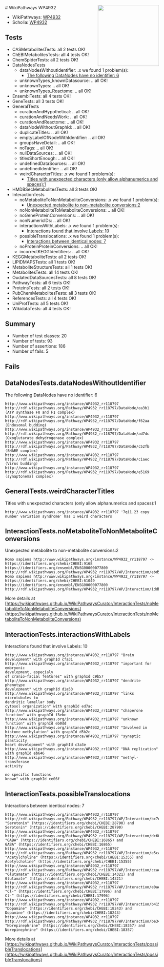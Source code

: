 <img style="float: right; width: 200px" src="https://upload.wikimedia.org/wikipedia/commons/thumb/8/83/Wplogo_with_text_500.png/640px-Wplogo_with_text_500.png" />
# WikiPathways WP4932

* WikiPathways: [WP4932](https://wikipathways.org/pathways/WP4932)
* Scholia: [WP4932](https://scholia.toolforge.org/wikipathways/WP4932)
## Tests
* CASMetabolitesTests: all 2 tests OK!
* ChEBIMetabolitesTests: all 4 tests OK!
* ChemSpiderTests: all 2 tests OK!
* DataNodesTests
    * dataNodesWithoutIdentifier: .x we found 1 problem(s):
        * [The following DataNodes have no identifier: 6](#d2d32fa5)
    * unknownTypes_knownDatasource: .. all OK!
    * unknownTypes: .. all OK!
    * unknownTypes_Reactome: .. all OK!
* EnsemblTests: all 4 tests OK!
* GeneTests: all 3 tests OK!
* GeneralTests
    * curationAndHypothetical: .. all OK!
    * curationAndNeedsWork: .. all OK!
    * curationAndReactome: .. all OK!
    * dataNodeWithoutGraphId: .. all OK!
    * duplicateTitles: .. all OK!
    * emptyLabelOfNodeWithIdentifier: .. all OK!
    * groupsHaveDetail: .. all OK!
    * noTags: .. all OK!
    * nullDataSources: .. all OK!
    * titlesShortEnough: .. all OK!
    * undefinedDataSources: .. all OK!
    * undefinedIdentifier: .. all OK!
    * weirdCharacterTitles: .x we found 1 problem(s):
        * [Titles with unexpected characters (only allow alphanumerics and spaces):1](#fda87b3f)
* HMDBSecMetabolitesTests: all 3 tests OK!
* InteractionTests
    * noMetaboliteToNonMetaboliteConversions: .x we found 1 problem(s):
        * [Unexpected metabolite to non-metabolite conversions:2](#a27bf36e)
    * noNonMetaboliteToMetaboliteConversions: .. all OK!
    * noGeneProteinConversions: .. all OK!
    * nonNumericIDs: .. all OK!
    * interactionsWithLabels: .x we found 1 problem(s):
        * [Interactions found that involve Labels: 10](#fe97a8b8)
    * possibleTranslocations: .x we found 1 problem(s):
        * [Interactions between identical nodes: 7](#1c11820c)
    * noProteinProteinConversions: .. all OK!
    * incorrectKEGGIdentifiers: .. all OK!
* KEGGMetaboliteTests: all 2 tests OK!
* LIPIDMAPSTests: all 1 tests OK!
* MetaboliteStructureTests: all 1 tests OK!
* MetabolitesTests: all 14 tests OK!
* OudatedDataSourcesTests: all 8 tests OK!
* PathwayTests: all 6 tests OK!
* ProteinsTests: all 2 tests OK!
* PubChemMetabolitesTests: all 3 tests OK!
* ReferencesTests: all 4 tests OK!
* UniProtTests: all 5 tests OK!
* WikidataTests: all 4 tests OK!


## Summary

* Number of test classes: 20
* Number of tests: 93
* Number of assertions: 186
* Number of fails: 5

## Fails

<a name="d2d32fa5" />

## DataNodesTests.dataNodesWithoutIdentifier

The following DataNodes have no identifier: 6
```
http://www.wikipathways.org/instance/WP4932_rr118797 http://rdf.wikipathways.org/Pathway/WP4932_rr118797/DataNode/ea3b1 (ATP synthase F0 and F1 complex)
http://www.wikipathways.org/instance/WP4932_rr118797 http://rdf.wikipathways.org/Pathway/WP4932_rr118797/DataNode/f62aa (Endosomal budding)
http://www.wikipathways.org/instance/WP4932_rr118797 http://rdf.wikipathways.org/Pathway/WP4932_rr118797/DataNode/ad7dc (Oxoglutarate dehydrogenase complex)
http://www.wikipathways.org/instance/WP4932_rr118797 http://rdf.wikipathways.org/Pathway/WP4932_rr118797/DataNode/c52fb (SNARE complex)
http://www.wikipathways.org/instance/WP4932_rr118797 http://rdf.wikipathways.org/Pathway/WP4932_rr118797/DataNode/c1aec (Virus budding)
http://www.wikipathways.org/instance/WP4932_rr118797 http://rdf.wikipathways.org/Pathway/WP4932_rr118797/DataNode/e5169 (synaptonemal complex)
```

<a name="fda87b3f" />

## GeneralTests.weirdCharacterTitles

Titles with unexpected characters (only allow alphanumerics and spaces):1
```
http://www.wikipathways.org/instance/WP4932_rr118797 '7q11.23 copy number variation syndrome' has 1 weird characters
```

<a name="a27bf36e" />

## InteractionTests.noMetaboliteToNonMetaboliteConversions

Unexpected metabolite to non-metabolite conversions:2
```
Homo sapiens http://www.wikipathways.org/instance/WP4932_rr118797 -> https://identifiers.org/chebi/CHEBI:9168 https://identifiers.org/ensembl/ENSG00000077800 http://rdf.wikipathways.org/Pathway/WP4932_rr118797/WP/Interaction/ebd5c
Homo sapiens http://www.wikipathways.org/instance/WP4932_rr118797 -> https://identifiers.org/chebi/CHEBI:61049 https://identifiers.org/ensembl/ENSG00000077800 http://rdf.wikipathways.org/Pathway/WP4932_rr118797/WP/Interaction/iddb82bf9e
```

More details at [https://wikipathways.github.io/WikiPathwaysCurator/InteractionTests/noMetaboliteToNonMetaboliteConversions](https://wikipathways.github.io/WikiPathwaysCurator/InteractionTests/noMetaboliteToNonMetaboliteConversions)

<a name="fe97a8b8" />

## InteractionTests.interactionsWithLabels

Interactions found that involve Labels: 10
```
http://www.wikipathways.org/instance/WP4932_rr118797 "Brain development" with graphId cfa31
http://www.wikipathways.org/instance/WP4932_rr118797 "important for embryonic 
development, especialy
of cranio-facial features" with graphId c9b57
http://www.wikipathways.org/instance/WP4932_rr118797 "dendrite phenotype
development" with graphId d1a53
http://www.wikipathways.org/instance/WP4932_rr118797 "links microtubules to 
dendritic lamellar body
cytosol organization" with graphId ed7ac
http://www.wikipathways.org/instance/WP4932_rr118797 "chaperone function" with graphId f3ebc
http://www.wikipathways.org/instance/WP4932_rr118797 "unknown 
function" with graphId eb0dd
http://www.wikipathways.org/instance/WP4932_rr118797 "Involved in histone methylation" with graphId d5b2c
http://www.wikipathways.org/instance/WP4932_rr118797 "synaptic plasticity
heart development" with graphId c3a3e
http://www.wikipathways.org/instance/WP4932_rr118797 "DNA replication" with graphId eb646
http://www.wikipathways.org/instance/WP4932_rr118797 "methyl-transferase
activity

no specific functions
known" with graphId ce06f
```

<a name="1c11820c" />

## InteractionTests.possibleTranslocations

Interactions between identical nodes: 7
```
http://www.wikipathways.org/instance/WP4932_rr118797 http://rdf.wikipathways.org/Pathway/WP4932_rr118797/WP/Interaction/bc7e9 "Serotonin" (https://identifiers.org/chebi/CHEBI:28790) and 
Serotonin" (https://identifiers.org/chebi/CHEBI:28790)
http://www.wikipathways.org/instance/WP4932_rr118797 http://rdf.wikipathways.org/Pathway/WP4932_rr118797/WP/Interaction/dc603 "GABA" (https://identifiers.org/chebi/CHEBI:16865) and 
GABA" (https://identifiers.org/chebi/CHEBI:16865)
http://www.wikipathways.org/instance/WP4932_rr118797 http://rdf.wikipathways.org/Pathway/WP4932_rr118797/WP/Interaction/e5ca9 "Acetylcholine" (https://identifiers.org/chebi/CHEBI:15355) and 
Acetylcholine" (https://identifiers.org/chebi/CHEBI:15355)
http://www.wikipathways.org/instance/WP4932_rr118797 http://rdf.wikipathways.org/Pathway/WP4932_rr118797/WP/Interaction/ccae8 "Glutamate" (https://identifiers.org/chebi/CHEBI:14321) and 
Glutamate" (https://identifiers.org/chebi/CHEBI:14321)
http://www.wikipathways.org/instance/WP4932_rr118797 http://rdf.wikipathways.org/Pathway/WP4932_rr118797/WP/Interaction/e0ae1 "Cl-" (https://identifiers.org/chebi/CHEBI:17996) and 
Cl-" (https://identifiers.org/chebi/CHEBI:17996)
http://www.wikipathways.org/instance/WP4932_rr118797 http://rdf.wikipathways.org/Pathway/WP4932_rr118797/WP/Interaction/b415f "Dopamine" (https://identifiers.org/chebi/CHEBI:18243) and 
Dopamine" (https://identifiers.org/chebi/CHEBI:18243)
http://www.wikipathways.org/instance/WP4932_rr118797 http://rdf.wikipathways.org/Pathway/WP4932_rr118797/WP/Interaction/be34d "Norepinephrine" (https://identifiers.org/chebi/CHEBI:18357) and 
Norepinephrine" (https://identifiers.org/chebi/CHEBI:18357)
```

More details at [https://wikipathways.github.io/WikiPathwaysCurator/InteractionTests/possibleTranslocations](https://wikipathways.github.io/WikiPathwaysCurator/InteractionTests/possibleTranslocations)

